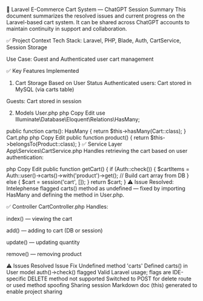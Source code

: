 🛒 Laravel E-Commerce Cart System — ChatGPT Session Summary
This document summarizes the resolved issues and current progress on the Laravel-based cart system. It can be shared across ChatGPT accounts to maintain continuity in support and collaboration.

✅ Project Context
Tech Stack: Laravel, PHP, Blade, Auth, CartService, Session Storage

Use Case: Guest and Authenticated user cart management

✅ Key Features Implemented
1. Cart Storage Based on User Status
Authenticated users: Cart stored in MySQL (via carts table)

Guests: Cart stored in session

2. Models
User.php
php
Copy
Edit
use Illuminate\Database\Eloquent\Relations\HasMany;

public function carts(): HasMany
{
    return $this->hasMany(Cart::class);
}
Cart.php
php
Copy
Edit
public function product()
{
    return $this->belongsTo(Product::class);
}
✅ Service Layer
App\Services\CartService.php
Handles retrieving the cart based on user authentication:

php
Copy
Edit
public function getCart()
{
    if (Auth::check()) {
        $cartItems = Auth::user()->carts()->with('product')->get();
        // Build cart array from DB
    } else {
        $cart = session('cart', []);
    }
    return $cart;
}
⚠️ Issue Resolved:
Intelephense flagged carts() method as undefined — fixed by importing HasMany and defining the method in User.php.

✅ Controller
CartController.php
Handles:

index() — viewing the cart

add() — adding to cart (DB or session)

update() — updating quantity

remove() — removing product

⚠️ Issues Resolved
Issue	Fix
Undefined method 'carts'	Defined carts() in User model
auth()->check() flagged	Valid Laravel usage; flags are IDE-specific
DELETE method not supported	Switched to POST for delete route or used method spoofing
Sharing session	Markdown doc (this) generated to enable project sharing
